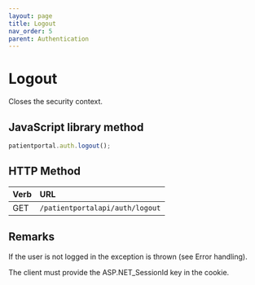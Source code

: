 ```yaml
---
layout: page
title: Logout
nav_order: 5
parent: Authentication
---
```


# Logout

Closes the security context.

## JavaScript library method

```javascript
patientportal.auth.logout();
```

## HTTP Method

| Verb | URL                                               |
|:-----|:--------------------------------------------------|
| GET | `/patientportalapi/auth/logout` |

## Remarks

If the user is not logged in the exception is thrown (see Error handling).

The client must provide the ASP.NET_SessionId key in the cookie.
